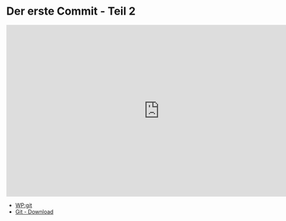 # Der erste Commit - Teil 2

<iframe width="800" height="450" src="https://www.youtube-nocookie.com/embed/9aUbuVohqaM?showinfo=0" frameborder="0" allowfullscreen></iframe>

* [WP:git](http://de.wikipedia.org/wiki/Git)
* [Git - Download](http://git-scm.com/downloads)
